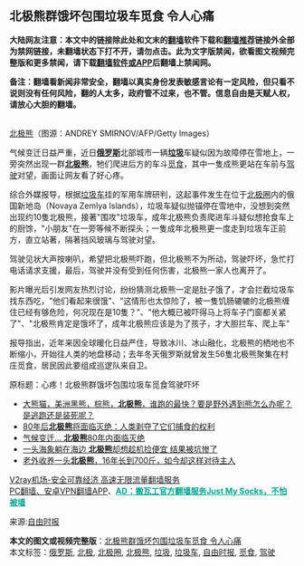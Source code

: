  <h2>北极熊群饿坏包围垃圾车觅食 令人心痛</h2> <p class="notice"><b>大陆网友注意：本文中的链接除此处和文末的<a href="https://github.com/bannedbook/fanqiang" >翻墙</a>软件下载和<a href="https://github.com/killgcd/justmysocks/blob/master/README.md">翻墙推荐</a>链接外全部为禁网链接，未翻墙状态下打不开，请勿点击。此为文字版禁闻，欲看图文视频完整版和更多禁闻，请下载<a href="https://github.com/bannedbook/fanqiang">翻墙软件或APP</a>后翻墙上禁闻网。</p><p>备注：翻墙看新闻非常安全，翻墙以真实身份发表敏感言论有一定风险，但只看不说则没有任何风险，翻的人太多，政府管不过来，也不管。信息自由是天赋人权，请放心大胆的翻墙。</b></p>  <div class="entry"> <p><br /> <a href="https://www.bannedbook.org/bnews/tag/%e5%8c%97%e6%9e%81%e7%86%8a/" class="st_tag internal_tag" rel="tag" title="标签 北极熊 下的日志">北极熊</a>（图源：ANDREY SMIRNOV/AFP/Getty Images） </p> <p> 气候变迁日益严重，近日<strong><a href="https://www.bannedbook.org/bnews/tag/%e4%bf%84%e7%bd%97%e6%96%af/" class="st_tag internal_tag" rel="tag" title="标签 俄罗斯 下的日志">俄罗斯</a></strong>北部城市一辆<strong><a href="https://www.bannedbook.org/bnews/tag/%E5%9E%83%E5%9C%BE/" class="st_tag internal_tag" rel="tag" title="标签 垃圾 下的日志">垃圾</a></strong>车疑似因为故障停在雪地上，一旁突然出现一群<strong><a href="https://www.bannedbook.org/bnews/tag/%e5%8c%97%e6%9e%81/" class="st_tag internal_tag" rel="tag" title="标签 北极 下的日志">北极</a>熊</strong>，牠们爬进后方的车斗<a href="https://www.bannedbook.org/bnews/tag/%E8%A7%85%E9%A3%9F/" class="st_tag internal_tag" rel="tag" title="标签 觅食 下的日志">觅食</a>，其中一隻成熊更站在车前与<a href="https://www.bannedbook.org/bnews/tag/%E9%A9%BE%E9%A9%B6/" class="st_tag internal_tag" rel="tag" title="标签 驾驶 下的日志">驾驶</a>对望，画面让网友看了好心疼。 </p> <p>综合外媒报导，根据<a href="https://www.bannedbook.org/bnews/tag/%E5%9E%83%E5%9C%BE%E8%BD%A6/" class="st_tag internal_tag" rel="tag" title="标签 垃圾车 下的日志">垃圾车</a>挂的军用车牌研判，这起事件发生在位于<a href="https://www.bannedbook.org/bnews/tag/%E5%8C%97%E6%9E%81%E5%9C%88/" class="st_tag internal_tag" rel="tag" title="标签 北极圈 下的日志">北极圈</a>内的俄国新地岛（Novaya Zemlya Islands），垃圾车疑似抛锚停在雪地中，没想到突然出现约10隻北极熊，接著&quot;围攻&quot;垃圾车，成年北极熊负责爬进车斗疑似想抢食车上的厨馀，&quot;小朋友&quot;在一旁等候不断探头；一隻成年北极熊更一度走到垃圾车正前方，直立站著，隔著挡风玻璃与驾驶对望。 </p>  <p>驾驶见状大声按喇叭，希望把北极熊吓跑，但北极熊不为所动，驾驶吓坏，急忙打电话请求支援，最后，驾驶并没有受到任何伤害，北极熊一家人也离开了。 </p> <p> </p> <p>影片曝光后引发网友热烈讨论，纷纷猜测北极熊一定是肚子饿了，才会拦截垃圾车找东西吃，&quot;他们看起来很饿&quot;、&quot;这情形也太惊险了，被一隻饥肠辘辘的北极熊缠住已经有够危险，何况现在是10隻？&quot;、&quot;他大概已被吓得马上将车子门窗都关紧了&quot;、&quot;北极熊肯定是饿坏了，成年北极熊应该是为了孩子，才大胆拦车、爬上车&quot; </p>  <p>报导指出，近年来因全球暖化日益严住，导致冰川、冰山融化，北极熊的栖地也不断缩小，开始往人类的地盘移动；去年冬天俄罗斯就曾发生56隻北极熊聚集在村庄觅食，居民因此要组成巡逻队来自卫。 </p> <p>原标题：心疼！北极熊群饿坏包围垃圾车觅食驾驶吓坏 </p> <ul class='op-related-articles' title='相关阅读'> <li><a href='https://www.bannedbook.org/bnews/bannedvideo/20200528/1388023.html' target='_blank'>大熊猫，美洲黑熊，棕熊，<b>北极熊</b>，谁跑的最快？要是野外遇到熊怎么办呢？是逃跑还是装死呢？</a></li> <li><a href='https://www.bannedbook.org/bnews/baitai/20200725/1366318.html' target='_blank'>80年后<b>北极熊</b>将面临灭绝：人类剥夺了它们捕食的权利</a></li> <li><a href='https://www.bannedbook.org/bnews/cnnews/20200721/1363963.html' target='_blank'>气候变迁… <b>北极熊</b>80年内面临灭绝</a></li> <li><a href='https://www.bannedbook.org/bnews/funmedia/20200623/1349164.html' target='_blank'>一头海象躺在海边 <b>北极熊</b>却想趁机捡便宜 结果被坑惨了</a></li> <li><a href='https://www.bannedbook.org/bnews/funmedia/20200423/1317600.html' target='_blank'>老外收养一头<b>北极熊</b>，16年长到700斤，如今却这样对待主人</a></li> </ul> <p class="texttj"> <a href="https://www.bannedbook.org/forum23/topic22702.html" target="_blank">V2ray机场-安全可靠经济 高速无限流量翻墙服务</a><br/> <a href="https://github.com/bannedbook/fanqiang/wiki/%E7%A6%81%E9%97%BB%E7%BD%91%E5%AE%89%E5%8D%93%E7%BF%BB%E5%A2%99%E6%96%B0%E9%97%BBAPP" target="_blank">PC翻墙、安卓VPN翻墙APP</a>、<span onclick="window.open('https://github.com/killgcd/justmysocks/blob/master/README.md')" style="font-weight:bold;color:#00A191;cursor:pointer;text-decoration:underline;outline:none">AD：搬瓦工官方翻墙服务Just My Socks，不怕被墙</span></p><p>来源:<a href="https://www.bannedbook.org/bnews/tag/%e8%87%aa%e7%94%b1%e6%97%b6%e6%8a%a5/" class="st_tag internal_tag" rel="tag" title="标签 自由时报 下的日志">自由时报</a></p> <a name='sharetosocial'></a>       <div><b>本文的图文或视频完整版</b>：<a href='https://www.bannedbook.org/bnews/comments/20201025/1419797.html'>北极熊群饿坏包围垃圾车觅食 令人心痛</a></div>  </div><!--END ENTRY--> <div class="postfooter"> <div>本文标签：<a href="https://www.bannedbook.org/bnews/tag/%e4%bf%84%e7%bd%97%e6%96%af/" rel="tag">俄罗斯</a>, <a href="https://www.bannedbook.org/bnews/tag/%e5%8c%97%e6%9e%81/" rel="tag">北极</a>, <a href="https://www.bannedbook.org/bnews/tag/%E5%8C%97%E6%9E%81%E5%9C%88/" rel="tag">北极圈</a>, <a href="https://www.bannedbook.org/bnews/tag/%e5%8c%97%e6%9e%81%e7%86%8a/" rel="tag">北极熊</a>, <a href="https://www.bannedbook.org/bnews/tag/%E5%9E%83%E5%9C%BE/" rel="tag">垃圾</a>, <a href="https://www.bannedbook.org/bnews/tag/%E5%9E%83%E5%9C%BE%E8%BD%A6/" rel="tag">垃圾车</a>, <a href="https://www.bannedbook.org/bnews/tag/%e8%87%aa%e7%94%b1%e6%97%b6%e6%8a%a5/" rel="tag">自由时报</a>, <a href="https://www.bannedbook.org/bnews/tag/%E8%A7%85%E9%A3%9F/" rel="tag">觅食</a>, <a href="https://www.bannedbook.org/bnews/tag/%E9%A9%BE%E9%A9%B6/" rel="tag">驾驶</a></div>  </div><!--END POSTFOOTER--> 